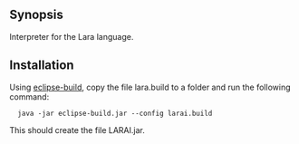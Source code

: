 ## Synopsis

Interpreter for the Lara language.

## Installation

Using [eclipse-build](http://specs.fe.up.pt/tools/eclipse-build.jar), copy the file lara.build to a folder and run the following command:

```
  java -jar eclipse-build.jar --config larai.build
```

This should create the file LARAI.jar. 
